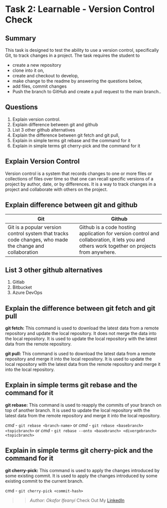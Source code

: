 # Task 2: Learnable - Version Control Check

## Summary
This task is designed to test the ability to use a version control, specifically Git, to track changes in a project. The task requires the student to 
- create a new repository
- clone into it on, 
- create and checkout to develop, 
- make change to the readme by answering the questions below, 
- add files, commit changes
- Push the branch to GitHub and create a pull request to the main branch..


## Questions
1. Explain version control.
2. Explain difference between git and github
3. List 3 other github alternatives
4. Explain the difference between git fetch and git pull,
5. Explain in simple terms git rebase and the command for it
6. Explain in simple terms git cherry-pick and the command for it 

## Explain Version Control
Version control is a system that records changes to one or more files or collections of files over time so that one can recall specific versions of a project by author, date, or by differences. It is a way to track changes in a project and collaborate with others on the project.

## Explain difference between git and github
| Git | Github |
|----------|----------|
| Git is a popular version control system that tracks code changes, who made the change and collaboration     | Github is a code hosting application for version control and collaboration, it lets you and others work together on projects from anywhere. |

## List 3 other github alternatives
1. Gitlab
2. Bitbucket
3. Azure DevOps

## Explain the difference between git fetch and git pull
__git fetch:__ This command is used to download the latest data from a remote repository and update the local repository. It does not merge the data into the local repository. It is used to update the local repository with the latest data from the remote repository.

__git pull:__ This command is used to download the latest data from a remote repository and merge it into the local repository. It is used to update the local repository with the latest data from the remote repository and merge it into the local repository.

## Explain in simple terms git rebase and the command for it
__git rebase:__ This command is used to reapply the commits of your branch on top of another branch. It is used to update the local repository with the latest data from the remote repository and merge it into the local repository. 

*cmd* - `git rebase <branch-name>`
or
*cmd* - `git rebase <basebranch> <topicbranch>`
or
*cmd* - `git rebase --onto <basebranch> <divergebranch> <topicbranch>`

## Explain in simple terms git cherry-pick and the command for it
__git cherry-pick:__ This command is used to apply the changes introduced by some existing commit. It is used to apply the changes introduced by some existing commit to the current branch. 

cmd - `git cherry-pick <commit-hash>`


>> _Author: *Okafor Ifeanyi*_ 
>> Check Out My [LinkedIn](www.linkedin.com/in/ifeanyi-okafor-bio)
